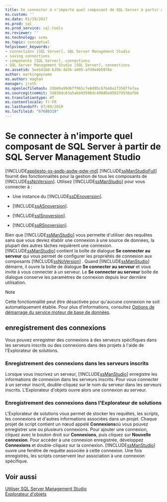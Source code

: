 ```yaml
---
title: Se connecter à n’importe quel composant de SQL Server à partir de SSMS | Microsoft Docs
ms.custom: ''
ms.date: 01/19/2017
ms.prod: sql
ms.prod_service: sql-tools
ms.reviewer: ''
ms.technology: ssms
ms.topic: conceptual
helpviewer_keywords:
- connections [SQL Server], SQL Server Management Studio
- saving connections
- components [SQL Server], connections
- SQL Server Management Studio [SQL Server], connections
ms.assetid: 5eeb41bd-b25b-4d3b-a005-a7d9e4b5978e
author: markingmyname
ms.author: maghan
manager: jroth
ms.openlocfilehash: 33b69a99d6ff965c7e8d95c67b48a1f358ffe7aa
ms.sourcegitcommit: 5d839dc63a5abb65508dc498d0a95027d530afb6
ms.translationtype: HT
ms.contentlocale: fr-FR
ms.lasthandoff: 07/09/2019
ms.locfileid: "67680318"
---
```

# <a name="connect-to-any-sql-server-component-from-sql-server-management-studio"></a>Se connecter à n'importe quel composant de SQL Server à partir de SQL Server Management Studio
[!INCLUDE[appliesto-ss-asdb-asdw-pdw-md](../../includes/appliesto-ss-asdb-asdw-pdw-md.md)]
[!INCLUDE[ssManStudioFull](../../includes/ssmanstudiofull-md.md)] fournit des fonctionnalités pour la gestion de tous les composants de [!INCLUDE[ssNoVersion](../../includes/ssnoversion-md.md)]. Utilisez [!INCLUDE[ssManStudio](../../includes/ssmanstudio-md.md)] pour vous connecter à :  
  
-   Une instance du [!INCLUDE[ssDEnoversion](../../includes/ssdenoversion_md.md)].  
  
-   [!INCLUDE[ssASnoversion](../../includes/ssasnoversion_md.md)].  
  
-   [!INCLUDE[ssISnoversion](../../includes/ssisnoversion-md.md)].  
  
-   [!INCLUDE[ssRSnoversion](../../includes/ssrsnoversion-md.md)].  
  
Bien que [!INCLUDE[ssManStudio](../../includes/ssmanstudio-md.md)] vous permette d'utiliser des requêtes sans que vous deviez établir une connexion à une source de données, la plupart des autres tâches requièrent une connexion. [!INCLUDE[ssManStudio](../../includes/ssmanstudio-md.md)] contient la boîte de dialogue **Se connecter au serveur** qui vous permet de configurer les propriétés de connexion aux composants [!INCLUDE[ssNoVersion](../../includes/ssnoversion-md.md)] . Quand [!INCLUDE[ssManStudio](../../includes/ssmanstudio-md.md)] démarre, il ouvre la boîte de dialogue **Se connecter au serveur** et vous invite à vous connecter à un serveur. Le **Se connecter au serveur** boîte de dialogue conserve les paramètres de connexion depuis leur dernière utilisation.  
  
> [!NOTE]  
> Cette fonctionnalité peut être désactivée pour qu'aucune connexion ne soit automatiquement établie. Pour plus d’informations, consultez [Options de démarrage du service moteur de base de données](../../database-engine/configure-windows/database-engine-service-startup-options.md).  
  
## <a name="saving-connections"></a>enregistrement des connexions  
Vous pouvez enregistrer des connexions à des serveurs spécifiques dans les serveurs inscrits ou des connexions dans des projets à l'aide de l'Explorateur de solutions.  
  
### <a name="saving-connections-in-registered-servers"></a>Enregistrement des connexions dans les serveurs inscrits  
Lorsque vous inscrivez un serveur, [!INCLUDE[ssManStudio](../../includes/ssmanstudio-md.md)] enregistre les informations de connexion dans les serveurs inscrits. Pour vous connecter à un serveur inscrit, double-cliquez sur le nom du serveur dans les serveurs inscrits. L'Explorateur d'objets ouvre alors une connexion au serveur.  
  
### <a name="saving-connections-in-solution-explorer"></a>Enregistrement des connexions dans l'Explorateur de solutions  
L'Explorateur de solutions vous permet de stocker les requêtes, les scripts, les connexions et d'autres informations associées dans un projet. Chaque projet de script contient un nœud appelé **Connexions**où vous pouvez enregistrer une ou plusieurs connexions. Pour ajouter une connexion, cliquez avec le bouton droit sur **Connexions**, puis cliquez sur **Nouvelle connexion**. Pour accéder à une connexion enregistrée, développez **Connexions** et double-cliquez sur la connexion. [!INCLUDE[ssManStudio](../../includes/ssmanstudio-md.md)] ouvre une fenêtre de requête associée à cette connexion. Une fois enregistrés, les scripts conservent leur association à une connexion spécifique.  
  
## <a name="see-also"></a>Voir aussi  
[Utiliser SQL Server Management Studio](../../ssms/use-sql-server-management-studio.md)  
[Explorateur d'objets](../../ssms/object/object-explorer.md)  
  

